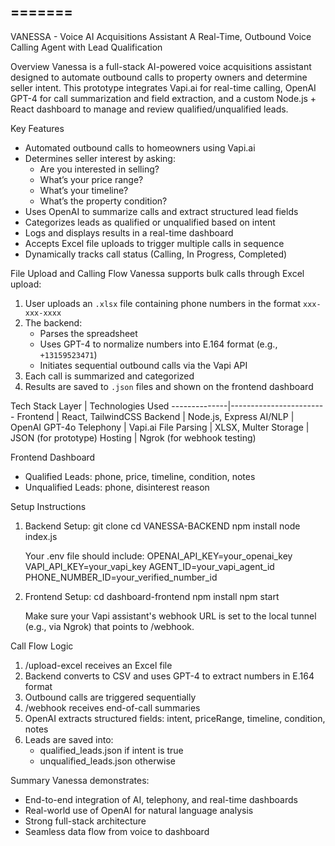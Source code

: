 
=======
- 
VANESSA - Voice AI Acquisitions Assistant
A Real-Time, Outbound Voice Calling Agent with Lead Qualification

Overview
Vanessa is a full-stack AI-powered voice acquisitions assistant designed to automate outbound calls to property owners and determine seller intent. This prototype integrates Vapi.ai for real-time calling, OpenAI GPT-4 for call summarization and field extraction, and a custom Node.js + React dashboard to manage and review qualified/unqualified leads.

Key Features
- Automated outbound calls to homeowners using Vapi.ai
- Determines seller interest by asking:
  - Are you interested in selling?
  - What’s your price range?
  - What’s your timeline?
  - What’s the property condition?
- Uses OpenAI to summarize calls and extract structured lead fields
- Categorizes leads as qualified or unqualified based on intent
- Logs and displays results in a real-time dashboard
- Accepts Excel file uploads to trigger multiple calls in sequence
- Dynamically tracks call status (Calling, In Progress, Completed)

File Upload and Calling Flow
Vanessa supports bulk calls through Excel upload:

1. User uploads an `.xlsx` file containing phone numbers in the format `xxx-xxx-xxxx`
2. The backend:
   - Parses the spreadsheet
   - Uses GPT-4 to normalize numbers into E.164 format (e.g., `+13159523471`)
   - Initiates sequential outbound calls via the Vapi API
3. Each call is summarized and categorized
4. Results are saved to `.json` files and shown on the frontend dashboard

Tech Stack
Layer         | Technologies Used
--------------|------------------------
Frontend      | React, TailwindCSS
Backend       | Node.js, Express
AI/NLP        | OpenAI GPT-4o
Telephony     | Vapi.ai
File Parsing  | XLSX, Multer
Storage       | JSON (for prototype)
Hosting       | Ngrok (for webhook testing)

Frontend Dashboard
- Qualified Leads: phone, price, timeline, condition, notes
- Unqualified Leads: phone, disinterest reason

Setup Instructions

1. Backend Setup:
   git clone <repo>
   cd VANESSA-BACKEND
   npm install
   node index.js

   Your .env file should include:
   OPENAI_API_KEY=your_openai_key
   VAPI_API_KEY=your_vapi_key
   AGENT_ID=your_vapi_agent_id
   PHONE_NUMBER_ID=your_verified_number_id

2. Frontend Setup:
   cd dashboard-frontend
   npm install
   npm start

   Make sure your Vapi assistant's webhook URL is set to the local tunnel (e.g., via Ngrok) that points to /webhook.


Call Flow Logic
1. /upload-excel receives an Excel file
2. Backend converts to CSV and uses GPT-4 to extract numbers in E.164 format
3. Outbound calls are triggered sequentially
4. /webhook receives end-of-call summaries
5. OpenAI extracts structured fields: intent, priceRange, timeline, condition, notes
6. Leads are saved into:
   - qualified_leads.json if intent is true
   - unqualified_leads.json otherwise

Summary
Vanessa demonstrates:

- End-to-end integration of AI, telephony, and real-time dashboards
- Real-world use of OpenAI for natural language analysis
- Strong full-stack architecture
- Seamless data flow from voice to dashboard

